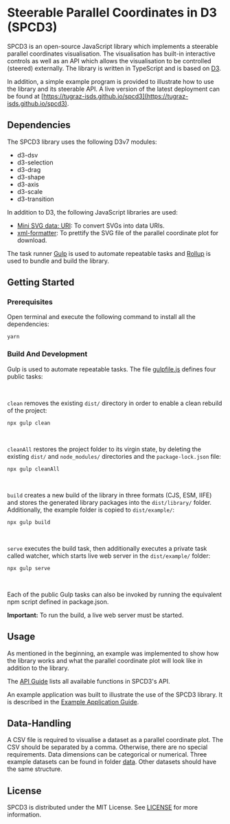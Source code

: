 
# Steerable Parallel Coordinates in D3 (SPCD3)

SPCD3 is an open-source JavaScript library which implements a
steerable parallel coordinates visualisation. The visualisation has
built-in interactive controls as well as an API which allows the
visualisation to be controlled (steered) externally. The library is
written in TypeScript and is based on [D3](https://d3js.org/).

In addition, a simple example program is provided to illustrate how to
use the library and its steerable API. A live version of the latest
deployment can be found at
[https://tugraz-isds.github.io/spcd3](https://tugraz-isds.github.io/spcd3).


## Dependencies

The SPCD3 library uses the following D3v7 modules:
- d3-dsv
- d3-selection
- d3-drag
- d3-shape
- d3-axis
- d3-scale
- d3-transition

In addition to D3, the following JavaScript libraries are used:
 - [Mini SVG data: URI](https://github.com/tigt/mini-svg-data-uri#readme):
   To convert SVGs into data URIs.
 - [xml-formatter](https://github.com/chrisbottin/xml-formatter#readme):
   To prettify the SVG file of the parallel coordinate plot for download.

The task runner [Gulp](https://gulpjs.com/) is used to automate
repeatable tasks and [Rollup](https://rollupjs.org/)
is used to bundle and build the library.



## Getting Started

### Prerequisites

Open terminal and execute the following command to install all the dependencies:


``` 
yarn
```

### Build And Development

Gulp is used to automate repeatable tasks. The file [gulpfile.js](gulpfile.js)
defines four public tasks:

<br/>

`clean` removes the existing `dist/` directory in
order to enable a clean rebuild of the project:
```
npx gulp clean
```

<br/>

`cleanAll` restores the project folder to its virgin state,
by deleting the existing `dist/` and `node_modules/` directories
and the `package-lock.json` file:
```
npx gulp cleanAll
```

<br/>

`build` creates a new build of the library in three formats (CJS, ESM, IIFE)
and stores the generated library packages into the `dist/library/` folder.
Additionally, the example folder is copied to `dist/example/`:
```
npx gulp build
```

<br/>

`serve` executes the build task, then additionally executes a private task
called watcher, which starts live web server in the `dist/example/` folder:
```
npx gulp serve
```

<br/>

Each of the public Gulp tasks can also be invoked by running the
equivalent npm script defined in package.json.

**Important:** To run the build, a live web server must be started.

## Usage

As mentioned in the beginning, an example was implemented to show how
the library works and what the parallel coordinate plot will look like
in addition to the library.

The [API Guide](./API.md) lists all available functions in SPCD3's
API.

An example application was built to illustrate the use of the SPCD3
library. It is described in the [Example Application
Guide](./EXAMPLE.md).




## Data-Handling

A CSV file is required to visualise a dataset as a parallel coordinate
plot. The CSV should be separated by a comma. Otherwise, there are no
special requirements. Data dimensions can be categorical or
numerical. Three example datasets can be found in folder
[data](./src/example/data/). Other datasets should have the same
structure.

## License

SPCD3 is distributed under the MIT License. See [LICENSE](LICENSE) for
more information.

